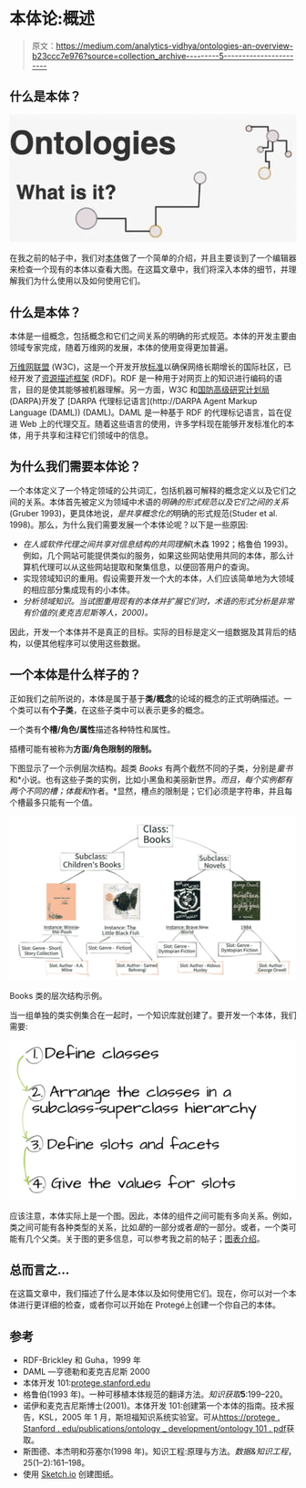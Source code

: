 # 本体论:概述

> 原文：<https://medium.com/analytics-vidhya/ontologies-an-overview-b23ccc7e976?source=collection_archive---------5----------------------->

## 什么是本体？

![](img/10ff59e2e6c40ee0d999c7ba5c9ea610.png)

在我之前的帖子中，我们对[本体](/analytics-vidhya/protégé-d533f024087b?source=friends_link&sk=3d01041de62641a30773999abd740e65)做了一个简单的介绍，并且主要谈到了一个编辑器来检查一个现有的本体以查看大图。在这篇文章中，我们将深入本体的细节，并理解我们为什么使用以及如何使用它们。

## 什么是本体？

本体是一组概念，包括概念和它们之间关系的明确的形式规范。本体的开发主要由领域专家完成，随着万维网的发展，本体的使用变得更加普遍。

[万维网联盟](https://www.w3.org/) (W3C)，这是一个开发开放[标准](https://www.w3.org/TR/)以确保网络长期增长的国际社区，已经开发了[资源描述框架](https://en.wikipedia.org/wiki/Resource_Description_Framework) (RDF)。RDF 是一种用于对网页上的知识进行编码的语言，目的是使其能够被机器理解。另一方面，W3C 和[国防高级研究计划局](https://www.darpa.mil/) (DARPA)开发了 [DARPA 代理标记语言](http://DARPA Agent Markup Language (DAML)) (DAML)。DAML 是一种基于 RDF 的代理标记语言，旨在促进 Web 上的代理交互。随着这些语言的使用，许多学科现在能够开发标准化的本体，用于共享和注释它们领域中的信息。

## 为什么我们需要本体论？

一个本体定义了一个特定领域的公共词汇，包括机器可解释的概念定义以及它们之间的关系。本体首先被定义为领域中术语的*明确的形式规范以及它们之间的关系* (Gruber 1993)，更具体地说，*是共享概念化的*明确的形式规范(Studer et al. 1998)。那么，为什么我们需要发展一个本体论呢？以下是一些原因:

*   *在人或软件代理之间共享对信息结构的共同理解*(木森 1992；格鲁伯 1993)。例如，几个网站可能提供类似的服务，如果这些网站使用共同的本体，那么计算机代理可以从这些网站提取和聚集信息，以便回答用户的查询。
*   实现领域知识的重用。假设需要开发一个大的本体，人们应该简单地为大领域的相应部分集成现有的小本体。
*   *分析领域知识。当试图重用现有的本体并扩展它们时，术语的形式分析是非常有价值的(麦克吉尼斯等人，2000)。*

因此，开发一个本体并不是真正的目标。实际的目标是定义一组数据及其背后的结构，以便其他程序可以使用这些数据。

## 一个本体是什么样子的？

正如我们之前所说的，本体是属于基于**类/概念**的论域的概念的正式明确描述。一个类可以有**个子类**，在这些子类中可以表示更多的概念。

一个类有**个槽/角色/属性**描述各种特性和属性。

插槽可能有被称为**方面/角色限制的限制。**

下图显示了一个示例层次结构。超类 *Books* 有两个截然不同的子类，分别是*童书*和*小说。也有这些子类的实例，比如小黑鱼和美丽新世界。*而且，每个实例都有两个不同的槽；*体裁*和*作者。*显然，槽点的限制是；它们必须是字符串，并且每个槽最多只能有一个值。

![](img/af0b5f237752c46e15167c0a5a36f3ed.png)

Books 类的层次结构示例。

当一组单独的类实例集合在一起时，一个知识库就创建了。要开发一个本体，我们需要:

![](img/6f413c3500bdc3a3c07cfa78f897f9eb.png)

应该注意，本体实际上是一个图。因此，本体的组件之间可能有多向关系。例如，类之间可能有各种类型的关系，比如*是*的一部分或者*是*的一部分。或者，一个类可能有几个父类。关于图的更多信息，可以参考我之前的帖子；[图表介绍](/analytics-vidhya/introduction-to-graphs-44c4356212c7)。

## 总而言之…

在这篇文章中，我们描述了什么是本体以及如何使用它们。现在，你可以对一个本体进行更详细的检查，或者你可以开始在 Protegé上创建一个你自己的本体。

## 参考

*   RDF-Brickley 和 Guha，1999 年
*   DAML —亨德勒和麦克吉尼斯 2000
*   本体开发 101:[protege.stanford.edu](https://protege.stanford.edu/publications/ontology_development/ontology101-noy-mcguinness.html)
*   格鲁伯(1993 年)。一种可移植本体规范的翻译方法。*知识获取***5**:199–220。
*   诺伊和麦克吉尼斯博士(2001)。本体开发 101:创建第一个本体的指南。技术报告，KSL，2005 年 1 月，斯坦福知识系统实验室。可从[https://protege . Stanford . edu/publications/ontology _ development/ontology 101 . pdf](https://protege.stanford.edu/publications/ontology_development/ontology101.pdf)获取。
*   斯图德、本杰明和芬塞尔(1998 年)。知识工程:原理与方法。*数据&知识工程*，25(1–2):161–198。
*   使用 [Sketch.io](https://sketch.io/) 创建图纸。